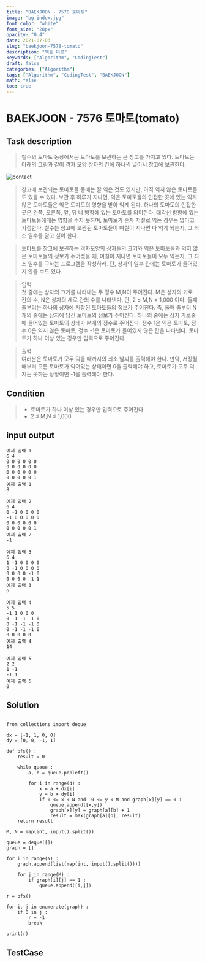 ```yaml
---
title: "BAEKJOON - 7578 토마토"
image: "bg-index.jpg"
font_color: "white"
font_size: "28px"
opacity: "0.4"
date: 2021-07-03
slug: "baekjoon-7578-tomato"
description: "백준 미로"
keywords: ["Algorithm", "CodingTest"]
draft: false
categories: ["Algorithm"]
tags: ["Algorithm", "CodingTest", "BAEKJOON"]
math: false
toc: true
---
```


# BAEKJOON - 7576 토마토(tomato)

## Task description

> 철수의 토마토 농장에서는 토마토를 보관하는 큰 창고를 가지고 있다. 토마토는 아래의 그림과 같이 격자 모양 상자의 칸에 하나씩 넣어서 창고에 보관한다. 

![contact](/images/algorithm/baekjoon/7576-tomato/001.png)


> 창고에 보관되는 토마토들 중에는 잘 익은 것도 있지만, 아직 익지 않은 토마토들도 있을 수 있다. 보관 후 하루가 지나면, 익은 토마토들의 인접한 곳에 있는 익지 않은 토마토들은 익은 토마토의 영향을 받아 익게 된다. 하나의 토마토의 인접한 곳은 왼쪽, 오른쪽, 앞, 뒤 네 방향에 있는 토마토를 의미한다. 대각선 방향에 있는 토마토들에게는 영향을 주지 못하며, 토마토가 혼자 저절로 익는 경우는 없다고 가정한다. 철수는 창고에 보관된 토마토들이 며칠이 지나면 다 익게 되는지, 그 최소 일수를 알고 싶어 한다.

>토마토를 창고에 보관하는 격자모양의 상자들의 크기와 익은 토마토들과 익지 않은 토마토들의 정보가 주어졌을 때, 며칠이 지나면 토마토들이 모두 익는지, 그 최소 일수를 구하는 프로그램을 작성하라. 단, 상자의 일부 칸에는 토마토가 들어있지 않을 수도 있다.

> 입력 <br>
 첫 줄에는 상자의 크기를 나타내는 두 정수 M,N이 주어진다. M은 상자의 가로 칸의 수, N은 상자의 세로 칸의 수를 나타낸다. 단, 2 ≤ M,N ≤ 1,000 이다. 둘째 줄부터는 하나의 상자에 저장된 토마토들의 정보가 주어진다. 즉, 둘째 줄부터 N개의 줄에는 상자에 담긴 토마토의 정보가 주어진다. 하나의 줄에는 상자 가로줄에 들어있는 토마토의 상태가 M개의 정수로 주어진다. 정수 1은 익은 토마토, 정수 0은 익지 않은 토마토, 정수 -1은 토마토가 들어있지 않은 칸을 나타낸다.
토마토가 하나 이상 있는 경우만 입력으로 주어진다.

> 출력 <br>
여러분은 토마토가 모두 익을 때까지의 최소 날짜를 출력해야 한다. 만약, 저장될 때부터 모든 토마토가 익어있는 상태이면 0을 출력해야 하고, 토마토가 모두 익지는 못하는 상황이면 -1을 출력해야 한다.



## Condition
> - 토마토가 하나 이상 있는 경우만 입력으로 주어진다.
> - 2 ≤ M,N ≤ 1,000

## input output

```
예제 입력 1 
6 4
0 0 0 0 0 0
0 0 0 0 0 0
0 0 0 0 0 0
0 0 0 0 0 1
예제 출력 1 
8

예제 입력 2 
6 4
0 -1 0 0 0 0
-1 0 0 0 0 0
0 0 0 0 0 0
0 0 0 0 0 1
예제 출력 2 
-1

예제 입력 3 
6 4
1 -1 0 0 0 0
0 -1 0 0 0 0
0 0 0 0 -1 0
0 0 0 0 -1 1
예제 출력 3 
6

예제 입력 4 
5 5
-1 1 0 0 0
0 -1 -1 -1 0
0 -1 -1 -1 0
0 -1 -1 -1 0
0 0 0 0 0
예제 출력 4 
14

예제 입력 5 
2 2
1 -1
-1 1
예제 출력 5 
0
```

## Solution 

```

from collections import deque

dx = [-1, 1, 0, 0]
dy = [0, 0, -1, 1]

def bfs() :
	result = 0

	while queue :
		a, b = queue.popleft()
		
		for i in range(4) :
			x = a + dx[i]
			y = b + dy[i]
			if 0 <= x < N and  0 <= y < M and graph[x][y] == 0 :
				queue.append([x,y])
				graph[x][y] = graph[a][b] + 1
				result = max(graph[a][b], result)
	return result
    	
M, N = map(int, input().split())

queue = deque([])
graph = []

for i in range(N) :
	graph.append(list(map(int, input().split())))

	for j in range(M) :
		if graph[i][j] == 1 :
			queue.append([i,j])

r = bfs() 

for i, j in enumerate(graph) :
	if 0 in j :
		r = -1
		break

print(r)

```


## TestCase
```

```
